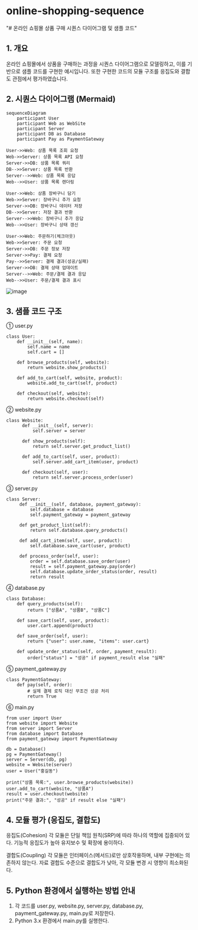 # online-shopping-sequence
"# 온라인 쇼핑몰 상품 구매 시퀀스 다이어그램 및 샘플 코드"

## 1. 개요
온라인 쇼핑몰에서 상품을 구매하는 과정을 시퀀스 다이어그램으로 모델링하고, 이를 기반으로 샘플 코드를 구현한 예시입니다.
또한 구현한 코드의 모듈 구조를 응집도와 결합도 관점에서 평가하였습니다.

## 2. 시퀀스 다이어그램 (Mermaid)
  
    sequenceDiagram
        participant User
        participant Web as WebSite
        participant Server
        participant DB as Database
        participant Pay as PaymentGateway

    User->>Web: 상품 목록 조회 요청
    Web->>Server: 상품 목록 API 요청
    Server->>DB: 상품 목록 쿼리
    DB-->>Server: 상품 목록 반환
    Server-->>Web: 상품 목록 응답
    Web-->>User: 상품 목록 렌더링

    User->>Web: 상품 장바구니 담기
    Web->>Server: 장바구니 추가 요청
    Server->>DB: 장바구니 데이터 저장
    DB-->>Server: 저장 결과 반환
    Server-->>Web: 장바구니 추가 응답
    Web-->>User: 장바구니 상태 갱신

    User->>Web: 주문하기(체크아웃)
    Web->>Server: 주문 요청
    Server->>DB: 주문 정보 저장
    Server->>Pay: 결제 요청
    Pay-->>Server: 결제 결과(성공/실패)
    Server->>DB: 결제 상태 업데이트
    Server-->>Web: 주문/결제 결과 응답
    Web-->>User: 주문/결제 결과 표시
    
![image](https://github.com/user-attachments/assets/ca4332fb-bfaf-49d8-b8c0-e3f845bf9cdb)

## 3. 샘플 코드 구조
① user.py

    class User:
        def __init__(self, name):
            self.name = name
            self.cart = []

        def browse_products(self, website):
            return website.show_products()
    
        def add_to_cart(self, website, product):
            website.add_to_cart(self, product)
    
        def checkout(self, website):
            return website.checkout(self)
② website.py

    class Website:
          def __init__(self, server):
              self.server = server
      
          def show_products(self):
              return self.server.get_product_list()
      
          def add_to_cart(self, user, product):
              self.server.add_cart_item(user, product)
      
          def checkout(self, user):
              return self.server.process_order(user)
③ server.py
        
    class Server:
         def __init__(self, database, payment_gateway):
             self.database = database
             self.payment_gateway = payment_gateway

         def get_product_list(self):
             return self.database.query_products()
    
         def add_cart_item(self, user, product):
             self.database.save_cart(user, product)
     
         def process_order(self, user):
             order = self.database.save_order(user)
             result = self.payment_gateway.pay(order)
             self.database.update_order_status(order, result)
             return result
④ database.py

    class Database:
        def query_products(self):
            return ["상품A", "상품B", "상품C"]

        def save_cart(self, user, product):
            user.cart.append(product)
    
        def save_order(self, user):
            return {"user": user.name, "items": user.cart}
    
        def update_order_status(self, order, payment_result):
            order["status"] = "성공" if payment_result else "실패"
⑤ payment_gateway.py

    class PaymentGateway:
        def pay(self, order):
            # 실제 결제 로직 대신 무조건 성공 처리
            return True

⑥ main.py          

    from user import User
    from website import Website
    from server import Server
    from database import Database
    from payment_gateway import PaymentGateway
    
    db = Database()
    pg = PaymentGateway()
    server = Server(db, pg)
    website = Website(server)
    user = User("홍길동")
    
    print("상품 목록:", user.browse_products(website))
    user.add_to_cart(website, "상품A")
    result = user.checkout(website)
    print("주문 결과:", "성공" if result else "실패")
    
## 4. 모듈 평가 (응집도, 결합도)
응집도(Cohesion)
각 모듈은 단일 책임 원칙(SRP)에 따라 하나의 역할에 집중되어 있다.
기능적 응집도가 높아 유지보수 및 확장에 용이하다.

결합도(Coupling)
각 모듈은 인터페이스(메서드)로만 상호작용하며, 내부 구현에는 의존하지 않는다.
자료 결합도 수준으로 결합도가 낮아, 각 모듈 변경 시 영향이 최소화된다.


## 5. Python 환경에서 실행하는 방법 안내
1. 각 코드를 user.py, website.py, server.py, database.py, payment_gateway.py, main.py로 저장한다.
2. Python 3.x 환경에서 main.py를 실행한다.
